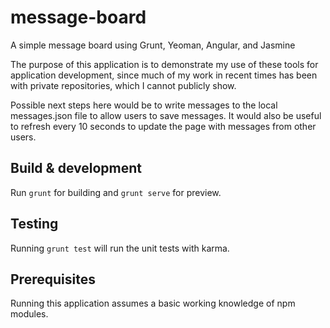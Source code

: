 # message-board

A simple message board using Grunt, Yeoman, Angular, and Jasmine

The purpose of this application is to demonstrate my use of these tools for application development, since much of my work in recent times has been with private repositories, which I cannot publicly show.

Possible next steps here would be to write messages to the local messages.json file to allow users to save messages. It would also be useful to refresh every 10 seconds to update the page with messages from other users.

## Build & development

Run `grunt` for building and `grunt serve` for preview.

## Testing

Running `grunt test` will run the unit tests with karma.

## Prerequisites

Running this application assumes a basic working knowledge of npm modules.